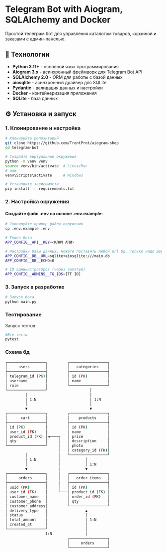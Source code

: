 # Telegram Bot with Aiogram, SQLAlchemy and Docker

Простой телеграм бот для управления каталогом товаров, корзиной и заказами с админ-панелью.

## 🚀 Технологии

- **Python 3.11+** - основной язык программирования
- **Aiogram 3.x** - асинхронный фреймворк для Telegram Bot API
- **SQLAlchemy 2.0** - ORM для работы с базой данных
- **aiosqlite** - асинхронный драйвер для SQLite
- **Pydantic** - валидация данных и настройки
- **Docker** - контейнеризация приложения
- **SQLite** - база данных


## ⚙️ Установка и запуск

### 1. Клонирование и настройка

```bash
# Клонируйте репозиторий
git clone https://github.com/TrentProt/aiogram-shop
cd telegram-bot

# Создайте виртуальное окружение
python -m venv venv
source venv/bin/activate  # Linux/Mac
# или
venv\Scripts\activate     # Windows

# Установите зависимости
pip install -r requirements.txt
```

### 2. Настройка окружения
#### Создайте файл .env на основе .env.example:
```bash
# Скопируйте пример файла окружения
cp .env.example .env
```

```bash
# Токен бота
APP_CONFIG__API__KEY=<КЛЮЧ АПИ>

# Настройки базы данных, можете поставить любой url бд, только надо доустановить библиотеки
APP_CONFIG__DB__URL=sqlite+aiosqlite:///main.db
APP_CONFIG__DB__ECHO=0

# ID администраторов (через запятую)
APP_CONFIG__ADMINS__TG_IDS=[ТГ ID]
```
### 3. Запуск в разработке
```bash
# Запуск бота
python main.py
```

### Тестирование

Запуск тестов:
```bash
#Все тесты
pytest
```

### Схема бд
```bash
┌─────────────────┐         ┌─────────────────┐
│     users       │         │   categories    │
├─────────────────┤         ├─────────────────┤
│ telegram_id (PK)│         │ id (PK)         │
│ username        │         │ name            │
│ role            │         └─────────────────┘
└─────────────────┘                   │
         │                            │
         │ 1:N                        │ 1:N
         │                            │
         ▼                            ▼
┌─────────────────┐         ┌─────────────────┐
│      cart       │         │    products     │
├─────────────────┤         ├─────────────────┤
│ id (PK)         │         │ id (PK)         │
│ user_id (FK)    │         │ name            │
│ product_id (FK) │◄────┐   │ price           │
│ qty             │     │   │ description     │
└─────────────────┘     │   │ photo           │
                        │   │ category_id (FK)│
         │              │   └─────────────────┘
         │ 1:N          │           │
         │              │           │ 1:N
         ▼              │           ▼
┌─────────────────┐     │   ┌─────────────────┐
│     orders      │     │   │   order_items   │
├─────────────────┤     │   ├─────────────────┤
│ uuid (PK)       │     │   │ id (PK)         │
│ user_id (FK)    │     └───│ product_id (FK) │
│ customer_name   │         │ order_id (FK)   │
│ customer_phone  │         │ qty             │
│ customer_address│         └─────────────────┘
│ delivery_type   │                 ▲
│ status          │                 │
│ total_amount    │                 │ 1:N
│ created_at      │                 │
└─────────────────┘                 │
                  1:N               │
                            ┌─────────────────┐
                            │     orders      │
                            └─────────────────┘
```

